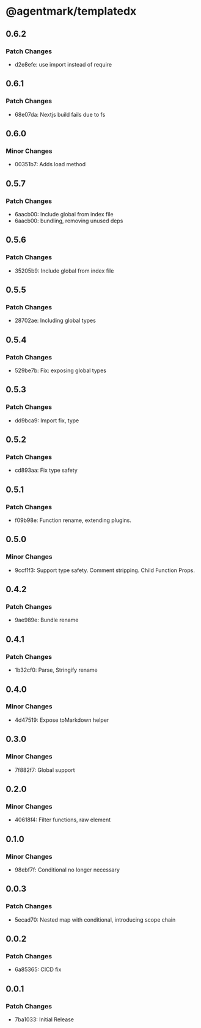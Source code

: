 # @agentmark/templatedx

## 0.6.2

### Patch Changes

- d2e8efe: use import instead of require

## 0.6.1

### Patch Changes

- 68e07da: Nextjs build fails due to fs

## 0.6.0

### Minor Changes

- 00351b7: Adds load method

## 0.5.7

### Patch Changes

- 6aacb00: Include global from index file
- 6aacb00: bundling, removing unused deps

## 0.5.6

### Patch Changes

- 35205b9: Include global from index file

## 0.5.5

### Patch Changes

- 28702ae: Including global types

## 0.5.4

### Patch Changes

- 529be7b: Fix: exposing global types

## 0.5.3

### Patch Changes

- dd9bca9: Import fix, type

## 0.5.2

### Patch Changes

- cd893aa: Fix type safety

## 0.5.1

### Patch Changes

- f09b98e: Function rename, extending plugins.

## 0.5.0

### Minor Changes

- 9ccf1f3: Support type safety. Comment stripping. Child Function Props.

## 0.4.2

### Patch Changes

- 9ae989e: Bundle rename

## 0.4.1

### Patch Changes

- 1b32cf0: Parse, Stringify rename

## 0.4.0

### Minor Changes

- 4d47519: Expose toMarkdown helper

## 0.3.0

### Minor Changes

- 7f882f7: Global support

## 0.2.0

### Minor Changes

- 40618f4: Filter functions, raw element

## 0.1.0

### Minor Changes

- 98ebf7f: Conditional no longer necessary

## 0.0.3

### Patch Changes

- 5ecad70: Nested map with conditional, introducing scope chain

## 0.0.2

### Patch Changes

- 6a85365: CICD fix

## 0.0.1

### Patch Changes

- 7ba1033: Initial Release
